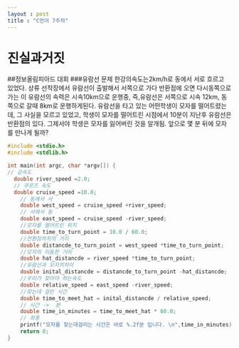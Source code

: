 ```yaml
---
layout : post
title : "C언어 7주차"
---
```

# 진실과거짓
 
##정보올림피아드 대회
###유람선 문제
한강의속도는2km/h로 동에서 서로 흐르고 있었다.
상류 선착장에서 유람선이 출발해서 서쪽으로 가다 반환점에 오면 다시동쪽으로가는
이 유람선의 속력은 시속10km으로 운행중,
즉,유람선은 서쪽으로 시속 12km,
동쪽으로 갈때 8km로 운행하게된다.
유람선을 타고 있는 어떤학생이 모자를 떨어트렸는데,
그 사실을 모르고 있었고,
학생이 모자를 떨어트린 시점에서 10분이 지난후 유람선은 반환점의 있다.
그제서야 학생은 모자를 잃어버린 것을 알개됨.
앞으로 몇 분 뒤에 모자를 만나게 될까? 

```c
#include <stdio.h>
#include <stdlib.h>

int main(int argc, char *argv[]) {
// 강속도 
  double river_speed =2.0;
  // 쿠르즈 속도 
  double cruise_speed =10.0;
	// 동에서 서 
	double west_speed = cruise_speed +river_speed;
	// 서에서 동 
	double east_speed = cruise_speed -river_speed;
	//모자를 떨어트린 위치 
	double time_to_turn_point = 10.0 / 60.0;
	//전환점까지의 거리
	double distancde_to_turn_point = west_speed *time_to_turn_point;
	//모자의 이동한 거리 
	double hat_distancde = river_speed *time_to_turn_point;
	//유람선과 모자의차이  
	double inital_distancde = distancde_to_turn_point -hat_distancde;
	//우리가 찾아야 하는속도 
	double relative_speed = east_speed -river_speed;
	//찾는데 걸린 시간 
	double time_to_meet_hat = inital_distancde / relative_speed;
	// 시간 ->  분 
	double time_in_minutes = time_to_meet_hat * 60.0;
	// 최종 
	printf("모자를 찾는데걸리는 시간은 바로 %.2f분 입니다. \n",time_in_minutes);
	return 0;
}
```
